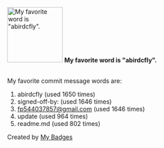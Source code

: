 <img src="https://my-badges.github.io/my-badges/favorite-word.png" alt="My favorite word is &quot;abirdcfly&quot;." title="My favorite word is &quot;abirdcfly&quot;." width="128">
<strong>My favorite word is &quot;abirdcfly&quot;.</strong>
<br><br>

My favorite commit message words are:

1. abirdcfly (used 1650 times)
2. signed-off-by: (used 1646 times)
3. <fp544037857@gmail.com> (used 1646 times)
4. update (used 964 times)
5. readme.md (used 802 times)


Created by <a href="https://github.com/my-badges/my-badges">My Badges</a>